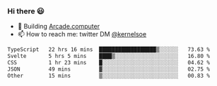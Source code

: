 ### Hi there 😃

- 🔨 Building [Arcade.computer](https://arcade.computer)
- 📫 How to reach me: twitter DM [@kernelsoe](https://twitter.com/kernelsoe)

<!--START_SECTION:waka-->

```txt
TypeScript   22 hrs 16 mins  ██████████████████▒░░░░░░   73.63 %
Svelte       5 hrs 5 mins    ████▒░░░░░░░░░░░░░░░░░░░░   16.80 %
CSS          1 hr 23 mins    █░░░░░░░░░░░░░░░░░░░░░░░░   04.62 %
JSON         49 mins         ▓░░░░░░░░░░░░░░░░░░░░░░░░   02.75 %
Other        15 mins         ▒░░░░░░░░░░░░░░░░░░░░░░░░   00.83 %
```

<!--END_SECTION:waka-->
